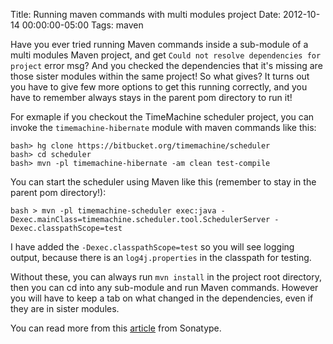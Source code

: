 Title: Running maven commands with multi modules project
Date: 2012-10-14 00:00:00-05:00
Tags: maven



Have you ever tried running Maven commands inside a sub-module of a multi modules Maven project, and get `Could not resolve dependencies for project` error msg? And you checked the dependencies that it's missing are those sister modules within the same project! So what gives? It turns out you have to give few more options to get this running correctly, and you have to remember always stays in the parent pom directory to run it!

For exmaple if you checkout the TimeMachine scheduler project, you can invoke the `timemachine-hibernate` module with maven commands like this:

    bash> hg clone https://bitbucket.org/timemachine/scheduler
    bash> cd scheduler
    bash> mvn -pl timemachine-hibernate -am clean test-compile
    

You can start the scheduler using Maven like this (remember to stay in the parent pom directory!):

    bash > mvn -pl timemachine-scheduler exec:java -Dexec.mainClass=timemachine.scheduler.tool.SchedulerServer -Dexec.classpathScope=test
    

I have added the `-Dexec.classpathScope=test` so you will see logging output, because there is an `log4j.properties` in the classpath for testing.

Without these, you can always run `mvn install` in the project root directory, then you can cd into any sub-module and run Maven commands. However you will have to keep a tab on what changed in the dependencies, even if they are in sister modules.

You can read more from this [article](http://www.sonatype.com/people/2009/10/maven-tips-and-tricks-advanced-reactor-options) from Sonatype.

